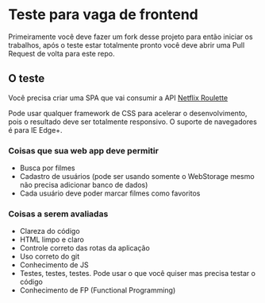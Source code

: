 # Teste para vaga de frontend 

Primeiramente você deve fazer um fork desse projeto para então iniciar os trabalhos, após o teste estar totalmente pronto você deve
abrir uma Pull Request de volta para este repo.

## O teste

Você precisa criar uma SPA que vai consumir a API [Netflix Roulette](http://netflixroulette.net/api/)

Pode usar qualquer framework de CSS para acelerar o desenvolvimento, pois o resultado deve ser totalmente responsivo.
O suporte de navegadores é para IE Edge+. 

### Coisas que sua web app deve permitir
- Busca por filmes
- Cadastro de usuários (pode ser usando somente o WebStorage mesmo não precisa adicionar banco de dados)
- Cada usuário deve poder marcar filmes como favoritos

### Coisas a serem avaliadas
- Clareza do código
- HTML limpo e claro
- Controle correto das rotas da aplicação
- Uso correto do git
- Conhecimento de JS
- Testes, testes, testes. Pode usar o que você quiser mas precisa testar o código
- Conhecimento de FP (Functional Programming)

